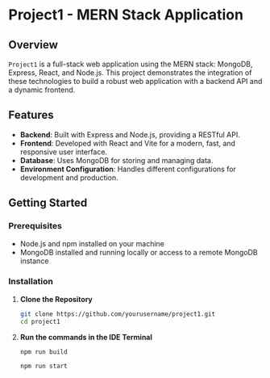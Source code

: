 # Project1 - MERN Stack Application

## Overview

`Project1` is a full-stack web application using the MERN stack: MongoDB, Express, React, and Node.js. This project demonstrates the integration of these technologies to build a robust web application with a backend API and a dynamic frontend.

## Features

- **Backend**: Built with Express and Node.js, providing a RESTful API.
- **Frontend**: Developed with React and Vite for a modern, fast, and responsive user interface.
- **Database**: Uses MongoDB for storing and managing data.
- **Environment Configuration**: Handles different configurations for development and production.

## Getting Started

### Prerequisites

- Node.js and npm installed on your machine
- MongoDB installed and running locally or access to a remote MongoDB instance

### Installation

1. **Clone the Repository**

   ```bash
   git clone https://github.com/yourusername/project1.git
   cd project1
   ```

2. **Run the commands in the IDE Terminal**

   ```bash
   npm run build

   npm run start
   ```
